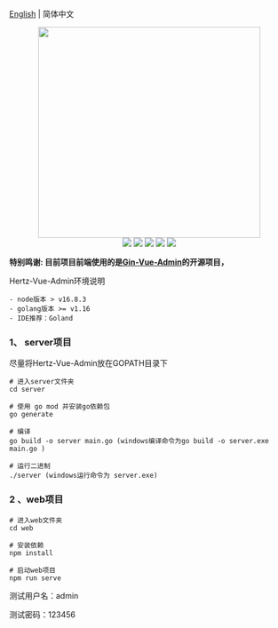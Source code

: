 
[English](./README-en.md) | 简体中文

<div align=center>
<img src="https://user-images.githubusercontent.com/78396698/203819698-18a1b65d-02e1-4524-bd7c-a6306a00f570.png" width="400" height="380" />
</div>
<div align=center>
<img src="https://img.shields.io/badge/golang-1.16-blue"/>
<img src="https://img.shields.io/badge/gin-1.7.0-lightBlue"/>
<img src="https://img.shields.io/badge/vue-3.2.25-brightgreen"/>
<img src="https://img.shields.io/badge/element--plus-2.0.1-green"/>
<img src="https://img.shields.io/badge/gorm-1.22.5-red"/>
</div>   


**特别鸣谢: 目前项目前端使用的是[Gin-Vue-Admin](https://www.gin-vue-admin.com)的开源项目，**


Hertz-Vue-Admin环境说明

```
- node版本 > v16.8.3
- golang版本 >= v1.16
- IDE推荐：Goland
```

### 1、 server项目

尽量将Hertz-Vue-Admin放在GOPATH目录下

```
# 进入server文件夹
cd server

# 使用 go mod 并安装go依赖包
go generate

# 编译 
go build -o server main.go (windows编译命令为go build -o server.exe main.go )

# 运行二进制
./server (windows运行命令为 server.exe)
```



### 2 、web项目

```
# 进入web文件夹
cd web

# 安装依赖
npm install

# 启动web项目
npm run serve
```



测试用户名：admin

测试密码：123456
